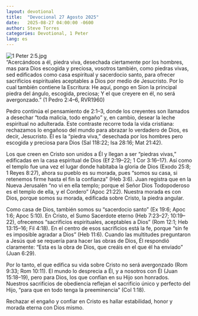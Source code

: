 ```yaml
---
layout: devotional
title:  "Devocional 27 Agosto 2025"
date:   2025-08-27 04:00:00 -0600
author: Steve Torres
categories: Devotional, 1 Peter
lang: es
---
```

<img src="https://sitemedia.esteeb.com/file/esteebcomsitemedia/devotional_images/1+Peter/ES-1Pe-2_5.jpg?raw=true" alt="1 Peter 2:5.jpg" style="max-width: 100%; height: auto;">

<div class="scripture">
   “Acercándoos a él, piedra viva, desechada ciertamente por los hombres, mas para Dios escogida y preciosa, vosotros también, como piedras vivas, sed edificados como casa espiritual y sacerdocio santo, para ofrecer sacrificios espirituales aceptables a Dios por medio de Jesucristo. Por lo cual también contiene la Escritura: He aquí, pongo en Sion la principal piedra del ángulo, escogida, preciosa; Y el que creyere en él, no será avergonzado.” (1 Pedro 2:4–6, RVR1960)
</div>

Pedro continúa el pensamiento de 2:1–3, donde los creyentes son llamados a desechar “toda malicia, todo engaño” y, en cambio, desear la leche espiritual no adulterada. Este contraste recorre toda la vida cristiana: rechazamos lo engañoso del mundo para abrazar lo verdadero de Dios, es decir, Jesucristo. Él es la “piedra viva,” desechada por los hombres pero escogida y preciosa para Dios (Sal 118:22; Isa 28:16; Mat 21:42).

Los que creen en Cristo son unidos a Él y llegan a ser “piedras vivas,” edificadas en la casa espiritual de Dios (Ef 2:19–22; 1 Cor 3:16–17). Así como el templo fue una vez el lugar donde habitaba la gloria de Dios (Exodo 25:8; 1 Reyes 8:27), ahora su pueblo es su morada, pues “somos su casa, si retenemos firme hasta el fin la confianza” (Heb 3:6). Juan registra que en la Nueva Jerusalén “no vi en ella templo; porque el Señor Dios Todopoderoso es el templo de ella, y el Cordero” (Apoc 21:22). Nuestra morada es con Dios, porque somos su morada, edificada sobre Cristo, la piedra angular.

Como casa de Dios, también somos su “sacerdocio santo” (Ex 19:6; Apoc 1:6; Apoc 5:10). En Cristo, el Sumo Sacerdote eterno (Heb 7:23–27; 10:19–22), ofrecemos “sacrificios espirituales, aceptables a Dios” (Rom 12:1; Heb 13:15–16; Fil 4:18). En el centro de esos sacrificios está la fe, porque “sin fe es imposible agradar a Dios” (Heb 11:6). Cuando las multitudes preguntaron a Jesús qué se requería para hacer las obras de Dios, Él respondió claramente: “Esta es la obra de Dios, que creáis en el que él ha enviado” (Juan 6:29).

Por lo tanto, el que edifica su vida sobre Cristo no será avergonzado (Rom 9:33; Rom 10:11). El mundo lo desprecia a Él, y a nosotros con Él (Juan 15:18–19), pero para Dios, los que confían en su Hijo son honrados. Nuestros sacrificios de obediencia reflejan el sacrificio único y perfecto del Hijo, “para que en todo tenga la preeminencia” (Col 1:18).

Rechazar el engaño y confiar en Cristo es hallar estabilidad, honor y morada eterna con Dios mismo.
